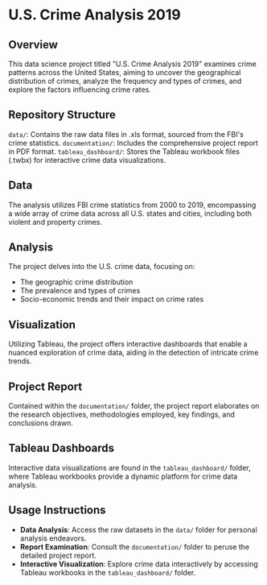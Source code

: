 # U.S. Crime Analysis 2019

## Overview
This data science project titled "U.S. Crime Analysis 2019" examines crime patterns across the United States, aiming to uncover the geographical distribution of crimes, analyze the frequency and types of crimes, and explore the factors influencing crime rates.

## Repository Structure
`data/`: Contains the raw data files in .xls format, sourced from the FBI's crime statistics.
`documentation/`: Includes the comprehensive project report in PDF format.
`tableau_dashboard/`: Stores the Tableau workbook files (.twbx) for interactive crime data visualizations.

## Data
The analysis utilizes FBI crime statistics from 2000 to 2019, encompassing a wide array of crime data across all U.S. states and cities, including both violent and property crimes.

## Analysis
The project delves into the U.S. crime data, focusing on:
- The geographic crime distribution
- The prevalence and types of crimes
- Socio-economic trends and their impact on crime rates

## Visualization
Utilizing Tableau, the project offers interactive dashboards that enable a nuanced exploration of crime data, aiding in the detection of intricate crime trends.

## Project Report
Contained within the `documentation/` folder, the project report elaborates on the research objectives, methodologies employed, key findings, and conclusions drawn.

## Tableau Dashboards
Interactive data visualizations are found in the `tableau_dashboard/` folder, where Tableau workbooks provide a dynamic platform for crime data analysis.

## Usage Instructions
- **Data Analysis**: Access the raw datasets in the `data/` folder for personal analysis endeavors.
- **Report Examination**: Consult the `documentation/` folder to peruse the detailed project report.
- **Interactive Visualization**: Explore crime data interactively by accessing Tableau workbooks in the `tableau_dashboard/` folder.
